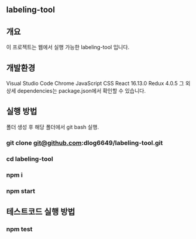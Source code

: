 ## labeling-tool

## 개요

이 프로젝트는 웹에서 실행 가능한 labeling-tool 입니다.

## 개발환경

Visual Studio Code
Chrome
JavaScript
CSS
React 16.13.0
Redux 4.0.5
그 외 상세 dependencies는 package.json에서 확인할 수 있습니다.

## 실행 방법

폴더 생성 후 해당 폴더에서 git bash 실행.

### git clone git@github.com:dlog6649/labeling-tool.git
### cd labeling-tool
### npm i
### npm start

## 테스트코드 실행 방법

### npm test
